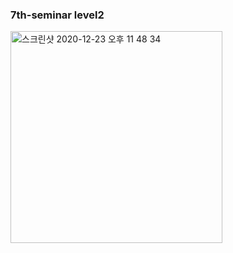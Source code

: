 ### 7th-seminar level2

<img width="339" alt="스크린샷 2020-12-23 오후 11 48 34" src="https://user-images.githubusercontent.com/59338503/103009065-6d2da780-4579-11eb-82f3-349fb5b7e0f4.png">